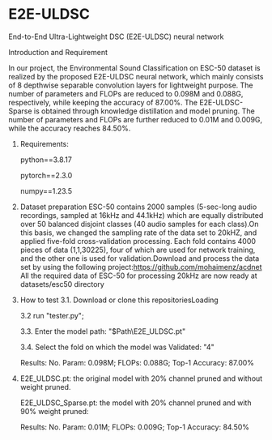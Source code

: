 # E2E-ULDSC
End-to-End Ultra-Lightweight DSC (E2E-ULDSC) neural network

Introduction and Requirement

In our project, the Environmental Sound Classification on ESC-50 dataset is realized by the proposed E2E-ULDSC neural network, which mainly consists of 8 depthwise separable convolution layers for lightweight purpose. The number of parameters and FLOPs are reduced to 0.098M and 0.088G, respectively, while keeping the accuracy of 87.00%.
The E2E-ULDSC-Sparse is obtained through knowledge distillation and model pruning. The number of parameters and FLOPs are further reduced to 0.01M and 0.009G, while the accuracy reaches 84.50%.


1. Requirements:
   
   python==3.8.17
   
   pytorch==2.3.0
   
   numpy==1.23.5
2. Dataset preparation
   ESC-50 contains 2000 samples (5-sec-long audio recordings, sampled at 16kHz and 44.1kHz) which are equally distributed over 50 balanced disjoint classes (40 audio samples for each class).On this basis, we changed the sampling rate of the data set to 20kHZ, and applied five-fold cross-validation processing. Each fold contains 4000 pieces of data (1,1,30225), four of which are used for network training, and the other one is used for validation.Download and process the data set by using the following project:https://github.com/mohaimenz/acdnet   
All the required data of ESC-50 for processing 20kHz are now ready at datasets/esc50 directory
3. How to test
   3.1. Download or clone this repositoriesLoading
   
   3.2 run "tester.py";
   
   3.3. Enter the model path: "$Path\E2E_ULDSC.pt"
   
   3.4. Select the fold on which the model was Validated: "4"
   
   Results: No. Param: 0.098M; FLOPs: 0.088G; Top-1 Accuracy: 87.00%
  
5. E2E_ULDSC.pt: the original model with 20% channel pruned and without weight pruned.

   E2E_ULDSC_Sparse.pt: the model with 20% channel pruned and with 90% weight pruned:

   Results: No. Param: 0.01M; FLOPs: 0.009G; Top-1 Accuracy: 84.50%  

    
  





